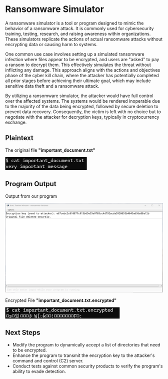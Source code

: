 # Ransomware Simulator
A ransomware simulator is a tool or program designed to mimic the behavior of a ransomware attack. It is commonly used for cybersecurity training, testing, research, and raising awareness within organizations. These simulators replicate the actions of actual ransomware attacks without encrypting data or causing harm to systems. 

One common use case involves setting up a simulated ransomware infection where files appear to be encrypted, and users are "asked" to pay a ransom to decrypt them. This effectively simulates the threat without inflicting any damage. This approach aligns with the actions and objectives phase of the cyber kill chain, where the attacker has potentially completed all prior stages before achieving their ultimate goal, which may include sensitive data theft and a ransomware attack.

By utilizing a ransomware simulator, the attacker would have full control over the affected systems. The systems would be rendered inoperable due to the majority of the data being encrypted, followed by secure deletion to prevent data recovery. Consequently, the victim is left with no choice but to negotiate with the attacker for decryption keys, typically in cryptocurrency exchange.

## Plaintext
The original file **"important_document.txt"**

![expected output](plaintext.png)


## Program Output
Output from our program

![code output](code_output.png)

Encrypted File **"important_document.txt.encrypted"**

![encrypted output](encrypted_output.png)

## Next Steps
- Modify the program to dynamically accept a list of directories that need to be encrypted.
- Enhance the program to transmit the encryption key to the attacker's command and control (C2) server.
- Conduct tests against common security products to verify the program's ability to evade detection.
